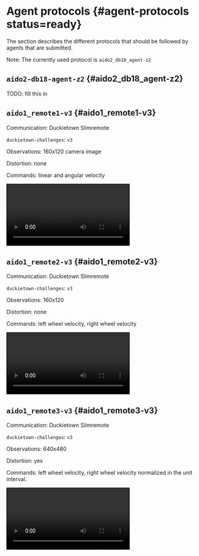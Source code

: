 # Agent protocols {#agent-protocols status=ready}

The section describes the different protocols that should be followed by agents that are submitted. 

Note: The currently used protocol is `aido2_db18_agent-z2`

## `aido2-db18-agent-z2` {#aido2_db18_agent-z2}

TODO: fill this in


## `aido1_remote1-v3` {#aido1_remote1-v3}

Communication: Duckietown Slimremote

`duckietown-challenges`: `v3`

Observations: 160x120 camera image

Distortion: none

Commands: linear and angular velocity

<video autoplay="1" controls="1" loop="1" style="border: solid 1px black" width="320">
  <source src="http://duckietown-ai-driving-olympics-1.s3.amazonaws.com/v3/frankfurt/by-value/sha256/db648be4473470451c3ff8131f5c9a96849c812ab30db88ea48e61e089c60405" type="video/mp4"/>
</video>
 

## `aido1_remote2-v3` {#aido1_remote2-v3}

Communication: Duckietown Slimremote

`duckietown-challenges`: `v3`

Observations: 160x120 

Distortion: none

Commands: left wheel velocity, right wheel velocity

<video autoplay="1" controls="1" loop="1" style="border: solid 1px black" width="320">
  <source src="http://duckietown-ai-driving-olympics-1.s3.amazonaws.com/v3/frankfurt/by-value/sha256/db648be4473470451c3ff8131f5c9a96849c812ab30db88ea48e61e089c60405" type="video/mp4"/>
</video>
 
 
## `aido1_remote3-v3` {#aido1_remote3-v3}

Communication: Duckietown Slimremote

`duckietown-challenges`: `v3`

Observations: 640x480

Distortion: yes

Commands: left wheel velocity, right wheel velocity normalized in the unit interval.


<video autoplay="1" controls="1" loop="1" style="border: solid 1px black" width="320">
  <source src="http://duckietown-ai-driving-olympics-1.s3.amazonaws.com/v3/frankfurt/by-value/sha256/4fa2d1b8ed80176695f4d556501baa9085392045915d1ea155358c750699b8f2" type="video/mp4"/>
</video>
 
